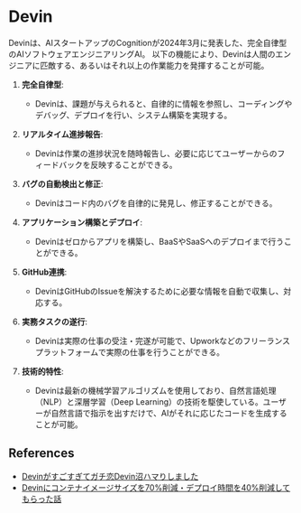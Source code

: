 # Devin

Devinは、AIスタートアップのCognitionが2024年3月に発表した、完全自律型のAIソフトウェアエンジニアリングAI。
以下の機能により、Devinは人間のエンジニアに匹敵する、あるいはそれ以上の作業能力を発揮することが可能。

1. **完全自律型**:
   - Devinは、課題が与えられると、自律的に情報を参照し、コーディングやデバッグ、デプロイを行い、システム構築を実現する。

2. **リアルタイム進捗報告**:
   - Devinは作業の進捗状況を随時報告し、必要に応じてユーザーからのフィードバックを反映することができる。

3. **バグの自動検出と修正**:
   - Devinはコード内のバグを自律的に発見し、修正することができる。

4. **アプリケーション構築とデプロイ**:
   - Devinはゼロからアプリを構築し、BaaSやSaaSへのデプロイまで行うことができる。

5. **GitHub連携**:
   - DevinはGitHubのIssueを解決するために必要な情報を自動で収集し、対応する。

6. **実務タスクの遂行**:
   - Devinは実際の仕事の受注・完遂が可能で、Upworkなどのフリーランスプラットフォームで実際の仕事を行うことができる。

7. **技術的特性**:
   - Devinは最新の機械学習アルゴリズムを使用しており、自然言語処理（NLP）と深層学習（Deep Learning）の技術を駆使している。ユーザーが自然言語で指示を出すだけで、AIがそれに応じたコードを生成することが可能。

## References

- [Devinがすごすぎてガチ恋Devin沼ハマりしました](https://note.com/kokuyo_engineer/n/n2f4035ec6447)
- [Devinにコンテナイメージサイズを70%削減・デプロイ時間を40%削減してもらった話](https://tech.layerx.co.jp/entry/2025/02/06/110027)
